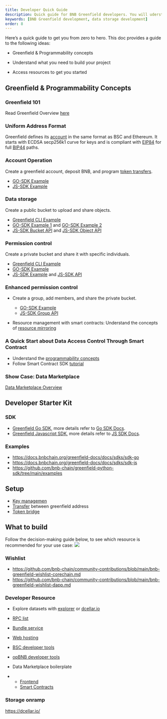 ```yaml
---
title: Developer Quick Guide
description: Quick guide for BNB Greenfield developers. You will uderstand what you need to build your project.
keywords: [BNB Greenfield development, data storage development]
order: 8
---
```


Here’s a quick guide to get you from zero to hero. This doc provides a guide to the following ideas:

* Greenfield & Programmability concepts

* Understand what you need to build your project

* Access resources to get you started

## Greenfield & Programmability Concepts

### Greenfield 101

Read Greenfield Overview [here](https://docs.bnbchain.org/greenfield-docs/docs/guide/introduction/overview)

### Uniform Address Format

Greenfield defines its [account](https://docs.bnbchain.org/greenfield-docs/docs/guide/core-concept/accounts) in the same format as BSC and Ethereum. It starts with ECDSA secp256k1 curve for keys and is compliant with [EIP84](https://github.com/ethereum/EIPs/issues/84) for full [BIP44](https://github.com/bitcoin/bips/blob/master/bip-0044.mediawiki) paths.


### Account Operation

Create a greenfield account, deposit BNB, and program [token transfers](token-transfer.md).

* [GO-SDK Example](https://github.com/bnb-chain/greenfield-go-sdk/blob/master/examples/basic.go)
* [JS-SDK Example](https://docs.bnbchain.org/greenfield-js-sdk/api/account)


### Data storage

Create a public bucket to upload and share objects.
* [Greenfield CLI Example](/docs/tutorials/cli/file-management/overview)
* [GO-SDK Example 1](/docs/tutorials/dapp/file-management/overview) and [GO-SDK Example 2](https://github.com/bnb-chain/greenfield-go-sdk/blob/v1.1.1/examples/storage.go)
* [JS-SDK Bucket API](https://docs.bnbchain.org/greenfield-js-sdk/api/bucket) and [JS-SDK Object API](https://docs.bnbchain.org/greenfield-js-sdk/api/object)



### Permission control

Create a private bucket and share it with specific individuals.

* [Greenfield CLI Example](/docs/tutorials/cli/cmd-access-control)
* [GO-SDK Example]( https://github.com/bnb-chain/greenfield-go-sdk/blob/v1.1.1/examples/permission.go)
* [JS-SDK Example](https://docs.bnbchain.org/greenfield-js-sdk/api/bucket#putbucketpolicy-) and [JS-SDK API](https://docs.bnbchain.org/greenfield-js-sdk/api/object#putobjectpolicy-)

### Enhanced permission control

- Create a group, add members, and share the private bucket.

	* [GO-SDK Example](https://github.com/bnb-chain/greenfield-go-sdk/blob/v1.1.1/examples/group.go)
	* [JS-SDK Group API](https://docs.bnbchain.org/greenfield-js-sdk/api/group)

- Resource management with smart contracts: Understand the concepts of [resource mirroring](/docs/guide/core-concept/cross-chain/mirror)

### A Quick Start about Data Access Control Through Smart Contract

- Understand the [programmability concepts](docs/guide/core-concept/programmability)
- Follow Smart Contract SDK [tutorial](/docs/tutorials/access-control/quick-start)

### Show Case: Data Marketplace

[Data Marketplace Overview](https://docs.bnbchain.org/greenfield-docs/docs/tutorials/data-marketplace/overview)

## Developer Starter Kit

### SDK

- [Greenfield Go SDK](https://docs.bnbchain.org/greenfield-docs/docs/sdks/sdk-go), more details refer to [Go SDK Docs](https://pkg.go.dev/github.com/bnb-chain/greenfield-go-sdk).
- [Greenfield Javascript SDK](https://docs.bnbchain.org/greenfield-docs/docs/sdks/sdk-js), more details refer to [JS SDK Docs](https://docs.bnbchain.org/greenfield-js-sdk/).

### Examples

- https://docs.bnbchain.org/greenfield-docs/docs/sdks/sdk-go
- https://docs.bnbchain.org/greenfield-docs/docs/sdks/sdk-js
- https://github.com/bnb-chain/greenfield-python-sdk/tree/main/examples

## Setup

- [Key managemen](https://docs.bnbchain.org/greenfield-docs/docs/guide/core-concept/key-management)
- [Transfer](token-transfer.md) between greenfield address
- [Token bridge](https://dcellar.io/wallet)

## What to build

Follow the decision-making guide below, to see which resource is recommended for your use case:
![](../../../static/asset/dev-get-started.jpg)

### Wishlist

- https://github.com/bnb-chain/community-contributions/blob/main/bnb-greenfield-wishlist-corechain.md
- https://github.com/bnb-chain/community-contributions/blob/main/bnb-greenfield-wishlist-dapp.md



### Developer Resource

- Explore datasets with [explorer](https://greenfieldscan.com/) or [dcellar.io ](https://dcellar.io/)

- [RPC list](https://docs.bnbchain.org/greenfield-docs/docs/api/endpoints)

- [Bundle service](https://docs.nodereal.io/docs/greenfield-bundle-service)

- [Web hosting](https://docs.bnbchain.org/greenfield-docs/docs/tutorials/dapp/4everland-hosting/overview)

- [BSC developer tools](https://docs.bnbchain.org/docs/learn/ecosystem)

- [opBNB developer tools](https://docs.bnbchain.org/opbnb-docs/docs/build-on-opbnb/developer-tools)

- Data Marketplace boilerplate

- - [Frontend](https://github.com/bnb-chain/greenfield-data-marketplace-frontend)
  - [Smart Contracts](https://github.com/bnb-chain/greenfield-data-marketplace-contracts)

### Storage onramp

https://dcellar.io/

